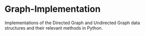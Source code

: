 # Graph-Implementation
Implementations of the Directed Graph and Undirected Graph data structures and their relevant methods in Python.

